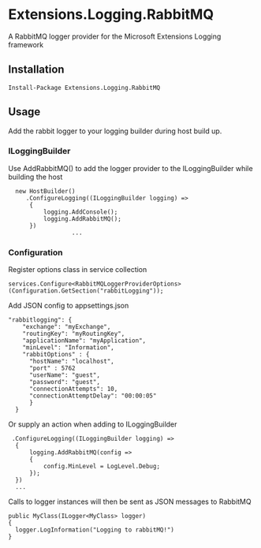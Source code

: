 # Extensions.Logging.RabbitMQ

A RabbitMQ logger provider for the Microsoft Extensions Logging framework

## Installation

```
Install-Package Extensions.Logging.RabbitMQ
```

## Usage

Add the rabbit logger to your logging builder during host build up.

### ILoggingBuilder

Use AddRabbitMQ() to add the logger provider to the ILoggingBuilder while building the host

```
  new HostBuilder()
     .ConfigureLogging((ILoggingBuilder logging) =>
      {
          logging.AddConsole();
          logging.AddRabbitMQ();
      })
                  ...
```


### Configuration

Register options class in service collection

```
services.Configure<RabbitMQLoggerProviderOptions>(Configuration.GetSection("rabbitLogging"));
```

Add JSON config to appsettings.json

```
"rabbitlogging": {
    "exchange": "myExchange",
    "routingKey": "myRoutingKey",
    "applicationName": "myApplication",
    "minLevel": "Information",
    "rabbitOptions" : {
      "hostName": "localhost",
      "port" : 5762
      "userName": "guest",
      "password": "guest",
      "connectionAttempts": 10,
      "connectionAttemptDelay": "00:00:05"
      }
  }
```

Or supply an action when adding to ILoggingBuilder

```
 .ConfigureLogging((ILoggingBuilder logging) =>
  {
      logging.AddRabbitMQ(config =>
      {
          config.MinLevel = LogLevel.Debug;
      });
  })
  ...
```

Calls to logger instances will then be sent as JSON messages to RabbitMQ

```
public MyClass(ILogger<MyClass> logger)
{
  logger.LogInformation("Logging to rabbitMQ!")
}
```
